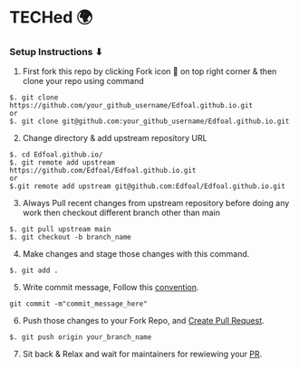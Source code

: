 # TECHed 🌍

### Setup Instructions ⬇


1. First fork this repo by clicking Fork icon 🍴 on top right corner & then clone your repo using command

```
$. git clone https://github.com/your_github_username/Edfoal.github.io.git
or
$. git clone git@github.com:your_github_username/Edfoal.github.io.git
```
2. Change directory & add upstream repository URL
```
$. cd Edfoal.github.io/
$. git remote add upstream https://github.com/Edfoal/Edfoal.github.io.git
or
$.git remote add upstream git@github.com:Edfoal/Edfoal.github.io.git
```
3. Always Pull recent changes from upstream repository before doing any work then checkout different branch other than main
```
$. git pull upstream main
$. git checkout -b branch_name
```
4. Make changes and stage those changes with this command.
```
$. git add .
```
5. Write commit message, Follow this [convention](https://www.conventionalcommits.org/en/v1.0.0/). 
```
git commit -m"commit_message_here"
```
6. Push those changes to your Fork Repo, and [Create Pull Request](https://www.atlassian.com/git/tutorials/making-a-pull-request).
```
$. git push origin your_branch_name
```
7. Sit back & Relax and wait for maintainers for rewiewing your [PR](https://www.atlassian.com/git/tutorials/making-a-pull-request).
